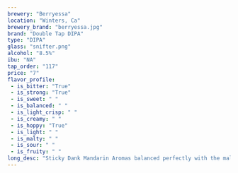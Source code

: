 ```yaml
---
brewery: "Berryessa"
location: "Winters, Ca"
brewery_brand: "berryessa.jpg"
brand: "Double Tap DIPA"
type: "DIPA"
glass: "snifter.png"
alcohol: "8.5%"
ibu: "NA"
tap_order: "117"
price: "7"
flavor_profile:
 - is_bitter: "True"
 - is_strong: "True"
 - is_sweet: " "
 - is_balanced: " "
 - is_light_crisp: " "
 - is_creamy: " "
 - is_hoppy: "True"
 - is_light: " "
 - is_malty: " "
 - is_sour: " "
 - is_fruity: " "
long_desc: "Sticky Dank Mandarin Aromas balanced perfectly with the malt."
---
```

